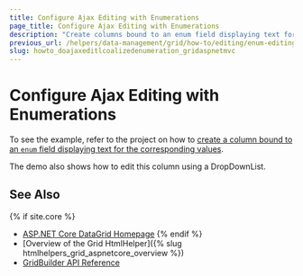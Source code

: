 ```yaml
---
title: Configure Ajax Editing with Enumerations
page_title: Configure Ajax Editing with Enumerations
description: "Create columns bound to an enum field displaying text for corresponding values."
previous_url: /helpers/data-management/grid/how-to/editing/enum-editing-with-dropdownlist-localization
slug: howto_doajaxeditlcoalizedenumeration_gridaspnetmvc
---
```


# Configure Ajax Editing with Enumerations

To see the example, refer to the project on how to [create a column bound to an `enum` field displaying text for the corresponding values](https://github.com/telerik/ui-for-aspnet-mvc-examples/tree/master/Telerik.Examples.Mvc/Telerik.Examples.Mvc/Areas/GridEditingAjaxWithEnumeration).

The demo also shows how to edit this column using a DropDownList.

## See Also

{% if site.core %}
* [ASP.NET Core DataGrid Homepage](https://www.telerik.com/aspnet-core-ui/grid)
{% endif %}
* [Overview of the Grid HtmlHelper]({% slug htmlhelpers_grid_aspnetcore_overview %})
* [GridBuilder API Reference](https://docs.telerik.com/aspnet-mvc/api/kendo.mvc.ui.fluent/gridbuilder)
